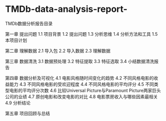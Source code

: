 # TMDb-data-analysis-report-
TMDb数据分析报告目录

第一章 提出问题
1.1 项目背景
1.2 提出问题
1.3 分析思维
1.4 分析方法和工具
1.5 本项目计划	

第二章 理解数据
2.1 导入包
2.2 导入数据
2.3 理解数据	

第三章 数据清洗
3.1 数据预处理
3.2 特征提取
3.3 特征选取
3.4 小结数据清洗报告	

第四章 数据分析及可视化
4.1 电影风格随时间变化的趋势
4.2 不同风格电影的收益能力
4.3 不同风格电影的受欢迎程度
4.4 不同风格电影的平均评分
4.5 不同类型电影的平均评分次数
4.6 比较Universal Picture与Paramount Picture两家巨头公司的业绩
4.7 原创电影和改变电影的对比
4.8 电影票房收入与哪些因素最相关
4.9 分析结论	


第五章 项目回顾与总结


